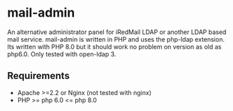 # mail-admin
An alternative administrator panel for iRedMail LDAP or another LDAP based mail service.
mail-admin is written in PHP and uses the php-ldap extension. Its written with PHP 8.0 but it should work no problem on version as old as php6.0.
Only tested with open-ldap 3.

## Requirements
* Apache >=2.2 or Nginx (not tested with nginx)
* PHP >= php 6.0 <= php 8.0
